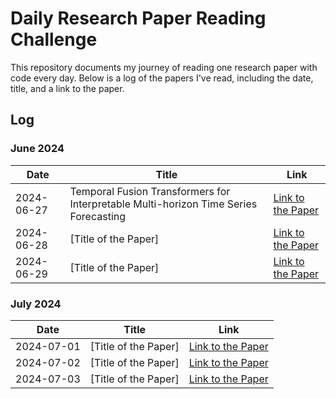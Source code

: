 # Daily Research Paper Reading Challenge

This repository documents my journey of reading one research paper with code every day. Below is a log of the papers I've read, including the date, title, and a link to the paper.

## Log

### June 2024

| Date       | Title                                      | Link                                                     |
|------------|--------------------------------------------|----------------------------------------------------------|
| 2024-06-27 | Temporal Fusion Transformers for Interpretable Multi-horizon Time Series Forecasting                       | [Link to the Paper](URL)                                 |
| 2024-06-28 | [Title of the Paper]                       | [Link to the Paper](URL)                                 |
| 2024-06-29 | [Title of the Paper]                       | [Link to the Paper](URL)                                 |

### July 2024

| Date       | Title                                      | Link                                                     |
|------------|--------------------------------------------|----------------------------------------------------------|
| 2024-07-01 | [Title of the Paper]                       | [Link to the Paper](URL)                                 |
| 2024-07-02 | [Title of the Paper]                       | [Link to the Paper](URL)                                 |
| 2024-07-03 | [Title of the Paper]                       | [Link to the Paper](URL)                                 |

